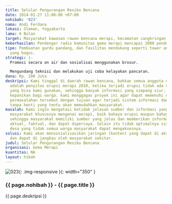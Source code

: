 ```yaml
---
title: Selular Pengurangan Resiko Bencana
date: 2014-01-27 11:08:00 +07:00
nohibah: '023'
nama: Andi Ferdana
lokasi: Sleman, Yogyakarta
lama: 6 Bulan
target: Masyarakat kawasan rawan bencana merapi, kecamatan cangkringan
keberhasilan: Pendengar radio komunitas gema merapi mencapai 2000 pendengar
tipe: Pembuatan gardu pandang, dan fasilitas mendukung seperti tower antena dan antena
  yang bagus.
strategi: |-
  Promosi secara on air dan sosialisai menggunakan brosur.

  Mengundang teknisi dan melakukan uji coba kelayakan pancaran.
dana: Rp. 200 Juta
deskripsi: Kami tinggal di daerah rawan bencana, bahkan semua anggota organisasi kami
  adalah penyitas erupsi merapi 2010, ketika terjadi erupsi tidak ada sarana komunikasi
  yang bisa kami gunakan, sehingga banyak informasi yang simpang siur, hal ini menyebabkan
  kepanikan bagi warga. kami menggagas proyek ini agar dapat memenuhi dan menjawab
  permasalahan tersebut dengan tujuan agar terjadi sistem informasi dan komunikasi
  tanpa henti yang tentu akan memudahkan masyarakat.
masalah: Kami ingin mengatasi ketidak jelasan sumber dan informasi yang beredar di
  masyarakat khususnya mengenai merapi, baik bahaya erupsi maupun bahaya lahar dingin.
  sehingga masyarakat memiliki sumber yang jelas dan memberikan informasi merapi dengan
  aktual, faktual, dan dapat dipercaya. Selain itu tidak optimalnya sistem informasi
  desa yang tidak semua warga masyarakat dapat mengaksesnya.
solusi: Kami akan mensosialisasikan jaringan (konten) yang dapat di akses dengan mudah
  dan dapat di jangkau oleh masyarakat sekitar.
judul: Selular Pengurangan Resiko Bencana
organisasi: Gema Merapi
kuantitas: NA
layout: hibah
---
```


![023](/static/img/hibahcms/023.png){: .img-responsive }{: width="350" }

### {{ page.nohibah }} - {{ page.title }}

{{ page.deskripsi }}
